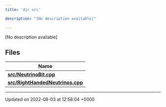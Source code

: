 ```yaml
---
title: 'dir src'

description: "[No description available]"

---
```







[No description available]

## Files

| Name           |
| -------------- |
| **[src/NeutrinoBit.cpp](/documentation/code/darkbit/files/neutrinobit_8cpp/#file-neutrinobit.cpp)**  |
| **[src/RightHandedNeutrinos.cpp](/documentation/code/darkbit/files/righthandedneutrinos_8cpp/#file-righthandedneutrinos.cpp)**  |






-------------------------------

Updated on 2022-08-03 at 12:58:04 +0000
